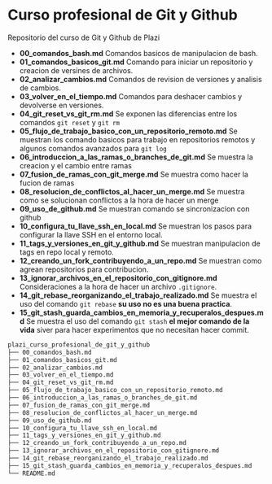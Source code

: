 # Curso profesional de Git y Github

Repositorio del curso de Git y Github de Plazi

* __00_comandos_bash.md__ Comandos basicos de manipulacion de bash.
* __01_comandos_basicos_git.md__ Comando para iniciar un repositorio y creacion de versines de archivos.
* __02_analizar_cambios.md__ Comandos de revision de versiones y analisis de cambios.
* __03_volver_en_el_tiempo.md__ Comandos para deshacer cambios y devolverse en versiones.
* __04_git_reset_vs_git_rm.md__ Se exponen las diferencias entre los comandos `git reset` y `git rm`
* __05_flujo_de_trabajo_basico_con_un_repositorio_remoto.md__ Se muestran los comando basicos para trabajo en repositorios remotos y algunos comandos avanzados para `git log`
* __06_introduccion_a_las_ramas_o_branches_de_git.md__ Se muestra la creacion y el cambio entre ramas
* __07_fusion_de_ramas_con_git_merge.md__ Se muestra como hacer la fucion de ramas
* __08_resolucion_de_conflictos_al_hacer_un_merge.md__ Se muestra como se solucionan conflictos a la hora de hacer un merge
* __09_uso_de_github.md__ Se muestran comando se sincronizacion con github
* __10_configura_tu_llave_ssh_en_local.md__ Se muestran los pasos para configurar la llave SSH en el entorno local.
* __11_tags_y_versiones_en_git_y_github.md__ Se muestran manipulacion de tags en repo local y remoto.
* __12_creando_un_fork_contribuyendo_a_un_repo.md__ Se muestran como agrean repositorios para contribucion.
* __13_ignorar_archivos_en_el_repositorio_con_gitignore.md__ Consideraciones a la hora de hacer un archivo `.gitignore`.
* __14_git_rebase_reorganizando_el_trabajo_realizado.md__ Se muestra el uso del comando `git rebase` __su uso no es una buena practica__.
* __15_git_stash_guarda_cambios_en_memoria_y_recuperalos_despues.md__ Se muestra el uso del comando `git stash` __el mejor comando de la vida__ siver para hacer experimentos que no necesitan hacer commit.


```bash
plazi_curso_profesional_de_git_y_github
├── 00_comandos_bash.md
├── 01_comandos_basicos_git.md
├── 02_analizar_cambios.md
├── 03_volver_en_el_tiempo.md
├── 04_git_reset_vs_git_rm.md
├── 05_flujo_de_trabajo_basico_con_un_repositorio_remoto.md
├── 06_introduccion_a_las_ramas_o_branches_de_git.md
├── 07_fusion_de_ramas_con_git_merge.md
├── 08_resolucion_de_conflictos_al_hacer_un_merge.md
├── 09_uso_de_github.md
├── 10_configura_tu_llave_ssh_en_local.md
├── 11_tags_y_versiones_en_git_y_github.md
├── 12_creando_un_fork_contribuyendo_a_un_repo.md
├── 13_ignorar_archivos_en_el_repositorio_con_gitignore.md
├── 14_git_rebase_reorganizando_el_trabajo_realizado.md
├── 15_git_stash_guarda_cambios_en_memoria_y_recuperalos_despues.md
└── README.md
```